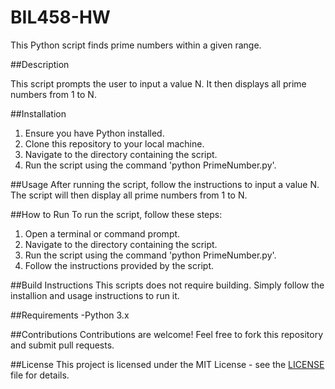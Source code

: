 # BIL458-HW

This Python script finds prime numbers within a given range.

##Description

This script prompts the user to input a value N. It then displays all prime numbers from 1 to N.

##Installation
1. Ensure you have Python installed.
2. Clone this repository to your local machine.
3. Navigate to the directory containing the script.
4. Run the script using the command 'python PrimeNumber.py'.

##Usage
After running the script, follow the instructions to input a value N. The script will then display all prime numbers from 1 to N.

##How to Run
To run the script, follow these steps:
1. Open a terminal or command prompt.
2. Navigate to the directory containing the script.
3. Run the script using the command 'python PrimeNumber.py'.
4. Follow the instructions provided by the script.

##Build Instructions
This scripts does not require building. Simply follow the installion and usage instructions to run it.

##Requirements
-Python 3.x

##Contributions
Contributions are welcome! Feel free to fork this repository and submit pull requests.


##License
This project is licensed under the MIT License - see the [LICENSE](LICENSE) file for details.